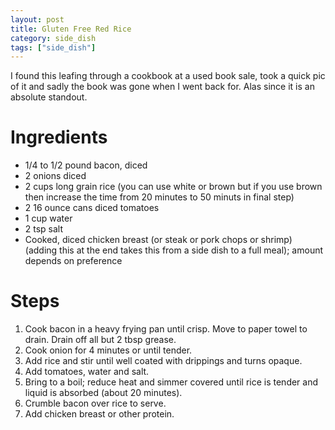 ```yaml
---
layout: post
title: Gluten Free Red Rice
category: side_dish
tags: ["side_dish"]
---
```

I found this leafing through a cookbook at a used book sale, took a quick pic of it and sadly the book was gone when I went back for.  Alas since it is an absolute standout.

# Ingredients

* 1/4 to 1/2 pound bacon, diced
* 2 onions diced
* 2 cups long grain rice (you can use white or brown but if you use brown then increase the time from 20 minutes to 50 minuts in final step)
* 2 16 ounce cans diced tomatoes
* 1 cup water
* 2 tsp salt
* Cooked, diced chicken breast (or steak or pork chops or shrimp) (adding this at the end takes this from a side dish to a full meal); amount depends on preference

# Steps

1.  Cook bacon in a heavy frying pan until crisp.  Move to paper towel to drain.  Drain off all but 2 tbsp grease.
2.  Cook onion for 4 minutes or until tender.
3.  Add rice and stir until well coated with drippings and turns opaque.
4.  Add tomatoes, water and salt.  
5.  Bring to a boil; reduce heat and simmer covered until rice is tender and liquid is absorbed (about 20 minutes).
6.  Crumble bacon over rice to serve.
7.  Add chicken breast or other protein.
